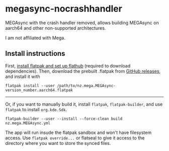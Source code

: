 # megasync-nocrashhandler
MEGAsync with the crash handler removed, allows building MEGAsync on aarch64 and other non-supported architectures.

I am not affiliated with Mega. 

## Install instructions

First, [install flatpak and set up flathub](https://flathub.org/setup) (required to download dependencies).
Then, download the prebuilt .flatpak from [GitHub releases](https://github.com/zarandya/megasync-nocrashhandler/releases), and install it with
```
flatpak install --user /path/to/nz.mega.MEGAsync-version_number.aarch64.flatpak
```

----

Or, if you want to manually build it, install `flatpak`, `flatpak-builder`, and use `flatpak` to install `org.kde.Sdk`. 

`flatpak-builder --user --install --force-clean build nz.mega.MEGAsync.yml`

The app will run insude the flatpak sandbox and won't have filesystem access. Use `flatpak override...` or flatseal to give it access to the directory where you want to store the synced files. 

